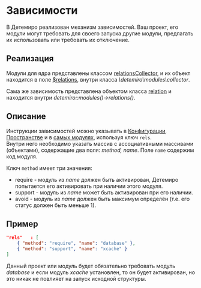 ﻿# Зависимости

В Детемиро реализован механизм зависимостей. 
Ваш проект, его модули могут требовать для своего запуска другие модули, предлагать их использовать или требовать их отключение.

## <a name="realisation"></a>Реализация
Модули для ядра представлены классом [relationsCollector](https://docs.detemiro.org/api/classes/detemiro.modules.relationsCollector.html), 
и их объект находится в поле [$relations](https://docs.detemiro.org/api/classes/detemiro.modules.collector.html#property_relations), внутри класса *\detemiro\modules\collector*.

Сама же зависимость представлена объектом класса [relation](https://docs.detemiro.org/api/classes/detemiro.modules.relation.html) и находится внутри *detemiro::modules()->relations()*.

## <a name="how2do"></a>Описание
Инструкции зависимостей можно указывать в [Конфигурации](Config), [Пространстве](Space) и в [самых модулях](Modules#module), используя ключ `rels`.  
Внутри него необходимо указать массив с ассоциативными массивами (объектами), содержащие два поля: *method, name*. 
Поле `name` содержим код модуля.

Ключ `method` имеет три значения:

* require - модуль из *name* должен быть активирован, Детемиро попытается его активировать при наличии этого модуля. 
* support - модуль из *name* может быть активирован при его наличии.
* avoid - модуль из *name* должен быть максимум определён (т.е. его статус должен быть меньше 1).

## <a name="examples"></a>Пример

~~~~json
"rels"   : [
    { "method": "require", "name": "database" },
    { "method": "support", "name": "xcache" }
]
~~~~

Данный проект или модуль будет обязательно требовать модуль *database* и если модуль *xcache* установлен, то он будет активирован, но это никак не повлияет на запуск исходной структуры.